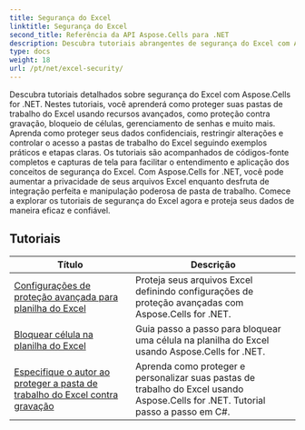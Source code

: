 ```yaml
---
title: Segurança do Excel
linktitle: Segurança do Excel
second_title: Referência da API Aspose.Cells para .NET
description: Descubra tutoriais abrangentes de segurança do Excel com Aspose.Cells for .NET. Proteja seus arquivos Excel e controle o acesso a dados confidenciais.
type: docs
weight: 18
url: /pt/net/excel-security/
---
```

Descubra tutoriais detalhados sobre segurança do Excel com Aspose.Cells for .NET. Nestes tutoriais, você aprenderá como proteger suas pastas de trabalho do Excel usando recursos avançados, como proteção contra gravação, bloqueio de células, gerenciamento de senhas e muito mais. Aprenda como proteger seus dados confidenciais, restringir alterações e controlar o acesso a pastas de trabalho do Excel seguindo exemplos práticos e etapas claras. Os tutoriais são acompanhados de códigos-fonte completos e capturas de tela para facilitar o entendimento e aplicação dos conceitos de segurança do Excel. Com Aspose.Cells for .NET, você pode aumentar a privacidade de seus arquivos Excel enquanto desfruta de integração perfeita e manipulação poderosa de pasta de trabalho. Comece a explorar os tutoriais de segurança do Excel agora e proteja seus dados de maneira eficaz e confiável.

## Tutoriais 
| Título | Descrição |
| --- | --- |
| [Configurações de proteção avançada para planilha do Excel](./advanced-protection-settings-for-excel-worksheet/) | Proteja seus arquivos Excel definindo configurações de proteção avançadas com Aspose.Cells for .NET. |  
| [Bloquear célula na planilha do Excel](./lock-cell-in-excel-worksheet/) | Guia passo a passo para bloquear uma célula na planilha do Excel usando Aspose.Cells for .NET. |  
| [Especifique o autor ao proteger a pasta de trabalho do Excel contra gravação](./specify-author-while-write-protecting-excel-workbook/) | Aprenda como proteger e personalizar suas pastas de trabalho do Excel usando Aspose.Cells for .NET. Tutorial passo a passo em C#. |  